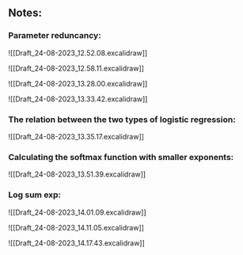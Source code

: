 ## Notes:

### Parameter reduncancy:

![[Draft_24-08-2023_12.52.08.excalidraw]]

![[Draft_24-08-2023_12.58.11.excalidraw]]

![[Draft_24-08-2023_13.28.00.excalidraw]]

![[Draft_24-08-2023_13.33.42.excalidraw]]

### The relation between the two types of logistic regression:

![[Draft_24-08-2023_13.35.17.excalidraw]]

### Calculating the softmax function with smaller exponents:

![[Draft_24-08-2023_13.51.39.excalidraw]]

### Log sum exp:

![[Draft_24-08-2023_14.01.09.excalidraw]]

![[Draft_24-08-2023_14.11.05.excalidraw]]

![[Draft_24-08-2023_14.17.43.excalidraw]]
